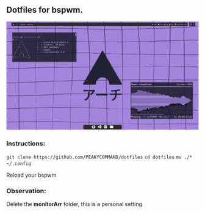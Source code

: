 <h2>Dotfiles for bspwm.</h2>

![Example](https://github.com/PEAKYCOMMAND/dotfiles/blob/main/walls/image_2024-06-25_13-03-34.png)

<h3>Instructions:</h3>

``git clone https://github.com/PEAKYCOMMAND/dotfiles``
``cd dotfiles``
``mv ./* ~/.config``


Reload your bspwm

<h3>Observation:</h3>
Delete the <strong>monitorArr</strong> folder, this is a personal setting

